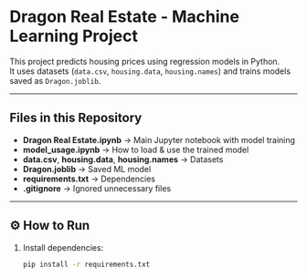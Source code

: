 #  Dragon Real Estate - Machine Learning Project

This project predicts housing prices using regression models in Python.  
It uses datasets (`data.csv`, `housing.data`, `housing.names`) and trains models saved as `Dragon.joblib`.

---

##  Files in this Repository
- **Dragon Real Estate.ipynb** → Main Jupyter notebook with model training
- **model_usage.ipynb** → How to load & use the trained model
- **data.csv**, **housing.data**, **housing.names** → Datasets
- **Dragon.joblib** → Saved ML model
- **requirements.txt** → Dependencies
- **.gitignore** → Ignored unnecessary files

---

## ⚙️ How to Run
1. Install dependencies:
   ```bash
   pip install -r requirements.txt
